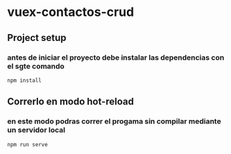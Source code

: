 # vuex-contactos-crud

## Project setup
### antes de iniciar el proyecto debe instalar las dependencias con el sgte comando
```
npm install
```

## Correrlo en modo hot-reload
### en este modo podras correr el progama sin compilar mediante un servidor local
```
npm run serve
```